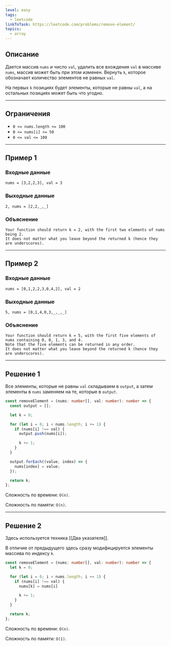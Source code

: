 ```yaml
---
level: easy
tags:
  - leetcode
linkToTask: https://leetcode.com/problems/remove-element/
topics:
  - array
---
```

## Описание

Дается массив `nums` и число `val`, удалить все вхождения `val` в массиве `nums`, массив может быть при этом изменен. Вернуть `k`, которое обозначает количество элементов не равных `val`.

На первых `k` позициях будет элементы, которые не равны `val`, а на остальных позициях может быть что угодно.

---
## Ограничения

- `0 <= nums.length <= 100`
- `0 <= nums[i] <= 50`
- `0 <= val <= 100`

---
## Пример 1

### Входные данные

```
nums = [3,2,2,3], val = 3
```
### Выходные данные

```
2, nums = [2,2,_,_]
```
### Объяснение

```
Your function should return k = 2, with the first two elements of nums being 2.
It does not matter what you leave beyond the returned k (hence they are underscores).
```

---
## Пример 2

### Входные данные

```
nums = [0,1,2,2,3,0,4,2], val = 2
```
### Выходные данные

```
5, nums = [0,1,4,0,3,_,_,_]
```
### Объяснение

```
Your function should return k = 5, with the first five elements of nums containing 0, 0, 1, 3, and 4.
Note that the five elements can be returned in any order.
It does not matter what you leave beyond the returned k (hence they are underscores).
```

---
## Решение 1

Все элементы, которые не равны `val` складываем в `output`, а затем элементы в `nums` заменяем на те, которые в `output`.

```typescript
const removeElement = (nums: number[], val: number): number => {
  const output = [];

  let k = 0;

  for (let i = 0; i < nums.length; i += 1) {
    if (nums[i] !== val) {
      output.push(nums[i]);

      k += 1;
    }
  }

  output.forEach((value, index) => {
    nums[index] = value;
  });

  return k;
};
```

Сложность по времени: `O(n)`.

Сложность по памяти: `O(n)`.

---
## Решение 2

Здесь используется техника [[Два указателя]].

В отличие от предыдущего здесь сразу модифицируется элементы массива по индексу `k`.

```typescript
const removeElement = (nums: number[], val: number): number => {
  let k = 0;

  for (let i = 0; i < nums.length; i += 1) {
    if (nums[i] !== val) {
      nums[k] = nums[i]

      k += 1;
    }
  }

  return k;
};
```

Сложность по времени: `O(n)`.

Сложность по памяти: `O(1)`.
